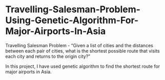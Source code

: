 # Travelling-Salesman-Problem-Using-Genetic-Algorithm-For-Major-Airports-In-Asia
Travelling Salesman Problem - “Given a list of cities and the distances between each pair of cities, what is the shortest possible route that visits each city and returns to the origin city?”

In this project, I have used genetic algorithm to find the shortest route for major airports in Asia.
